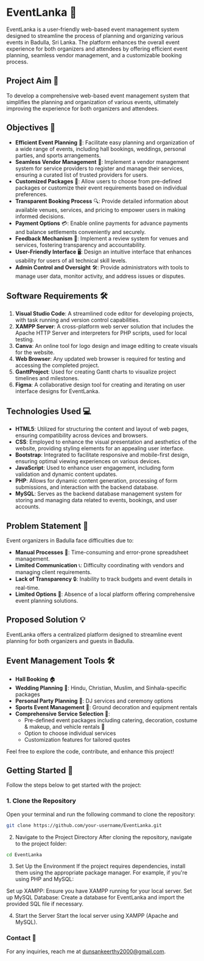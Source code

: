 # EventLanka 🎉

EventLanka is a user-friendly web-based event management system designed to streamline the process of planning and organizing various events in Badulla, Sri Lanka. The platform enhances the overall event experience for both organizers and attendees by offering efficient event planning, seamless vendor management, and a customizable booking process.

## Project Aim 🎯

To develop a comprehensive web-based event management system that simplifies the planning and organization of various events, ultimately improving the experience for both organizers and attendees.

## Objectives 🎯

- **Efficient Event Planning** 📅: Facilitate easy planning and organization of a wide range of events, including hall bookings, weddings, personal parties, and sports arrangements.
- **Seamless Vendor Management** 💼: Implement a vendor management system for service providers to register and manage their services, ensuring a curated list of trusted providers for users.
- **Customized Packages** 🎁: Allow users to choose from pre-defined packages or customize their event requirements based on individual preferences.
- **Transparent Booking Process** 🔍: Provide detailed information about available venues, services, and pricing to empower users in making informed decisions.
- **Payment Options** 💳: Enable online payments for advance payments and balance settlements conveniently and securely.
- **Feedback Mechanism** 💬: Implement a review system for venues and services, fostering transparency and accountability.
- **User-Friendly Interface** 🖥️: Design an intuitive interface that enhances usability for users of all technical skill levels.
- **Admin Control and Oversight** 🛠️: Provide administrators with tools to manage user data, monitor activity, and address issues or disputes.

## Software Requirements 🛠️

1. **Visual Studio Code**: A streamlined code editor for developing projects, with task running and version control capabilities.
2. **XAMPP Server**: A cross-platform web server solution that includes the Apache HTTP Server and interpreters for PHP scripts, used for local testing.
3. **Canva**: An online tool for logo design and image editing to create visuals for the website.
4. **Web Browser**: Any updated web browser is required for testing and accessing the completed project.
5. **GanttProject**: Used for creating Gantt charts to visualize project timelines and milestones.
6. **Figma**: A collaborative design tool for creating and iterating on user interface designs for EventLanka.

## Technologies Used 💻

- **HTML5**: Utilized for structuring the content and layout of web pages, ensuring compatibility across devices and browsers.
- **CSS**: Employed to enhance the visual presentation and aesthetics of the website, providing styling elements for an appealing user interface.
- **Bootstrap**: Integrated to facilitate responsive and mobile-first design, ensuring optimal viewing experiences on various devices.
- **JavaScript**: Used to enhance user engagement, including form validation and dynamic content updates.
- **PHP**: Allows for dynamic content generation, processing of form submissions, and interaction with the backend database.
- **MySQL**: Serves as the backend database management system for storing and managing data related to events, bookings, and user accounts.

## Problem Statement 🚨
Event organizers in Badulla face difficulties due to:
- **Manual Processes** 📝: Time-consuming and error-prone spreadsheet management.
- **Limited Communication** 📞: Difficulty coordinating with vendors and managing client requirements.
- **Lack of Transparency** 🔒: Inability to track budgets and event details in real-time.
- **Limited Options** 🏢: Absence of a local platform offering comprehensive event planning solutions.

## Proposed Solution 💡
EventLanka offers a centralized platform designed to streamline event planning for both organizers and guests in Badulla.

## Event Management Tools 🛠️
- **Hall Booking** 🏠
- **Wedding Planning** 💍: Hindu, Christian, Muslim, and Sinhala-specific packages
- **Personal Party Planning** 🎈: DJ services and ceremony options
- **Sports Event Management** 🏅: Ground decoration and equipment rentals
- **Comprehensive Service Selection** 🎨:
  - Pre-defined event packages including catering, decoration, costume & makeup, and vehicle rentals 🚗
  - Option to choose individual services
  - Customization features for tailored quotes

Feel free to explore the code, contribute, and enhance this project!

## Getting Started 🚀

Follow the steps below to get started with the project:

### 1. Clone the Repository
Open your terminal and run the following command to clone the repository:

```bash
git clone https://github.com/your-username/EventLanka.git
```
2. Navigate to the Project Directory
After cloning the repository, navigate to the project folder:

```bash
cd EventLanka
```
3. Set Up the Environment
If the project requires dependencies, install them using the appropriate package manager. For example, if you're using PHP and MySQL:

Set up XAMPP: Ensure you have XAMPP running for your local server.
Set up MySQL Database: Create a database for EventLanka and import the provided SQL file if necessary.


4. Start the Server
Start the local server using XAMPP (Apache and MySQL).

### Contact 📧
For any inquiries, reach me at dunsankeerthy2000@gmail.com.

